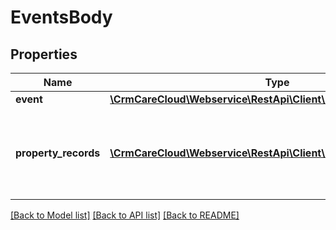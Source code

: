 # EventsBody

## Properties
Name | Type | Description | Notes
------------ | ------------- | ------------- | -------------
**event** | [**\CrmCareCloud\Webservice\RestApi\Client\Model\Event**](Event.md) |  | 
**property_records** | [**\CrmCareCloud\Webservice\RestApi\Client\Model\PropertyRecord[]**](PropertyRecord.md) | Additional properties of the event. This parameter contain values in GET response only if query parameter &#x60;include_property_records&#x60; is set to true. | [optional] 

[[Back to Model list]](../../README.md#documentation-for-models) [[Back to API list]](../../README.md#documentation-for-api-endpoints) [[Back to README]](../../README.md)

